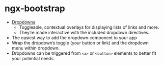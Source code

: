 # ngx-bootstrap

- [Dropdowns](https://valor-software.com/ngx-bootstrap/#/components/dropdowns)
  - Toggleable, contextual overlays for displaying lists of links and more.
  - They’re made interactive with the included dropdown directives.
- The easiest way to add the dropdown component to your app
- Wrap the dropdown’s toggle (your button or link) and the dropdown menu within dropdown.
- Dropdowns can be triggered from `<a>` or `<button>` elements to better fit your potential needs.
